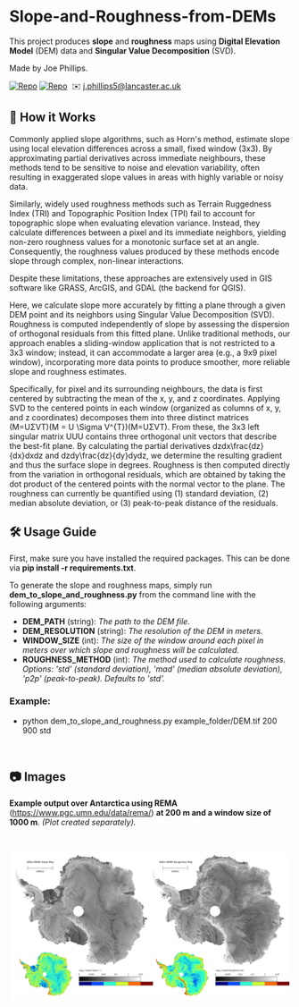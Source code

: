 # Slope-and-Roughness-from-DEMs

This project produces **slope** and **roughness** maps using **Digital Elevation Model** (DEM) data and **Singular Value Decomposition** (SVD).

Made by Joe Phillips.

[![Repo](https://badgen.net/badge/icon/GitHub/green?icon=github&label)](https://github.com/Joe-Phillips) 
[![Repo](https://badgen.net/badge/icon/linkedin/blue?icon=linkedin&label)](https://www.linkedin.com/in/joe-b-phillips/)
&nbsp;✉️ j.phillips5@lancaster.ac.uk

## :toolbox: How it Works

Commonly applied slope algorithms, such as Horn's method, estimate slope using local elevation differences across a small, fixed window (3x3). By approximating partial derivatives across immediate neighbours, these methods tend to be sensitive to noise and elevation variability, often resulting in exaggerated slope values in areas with highly variable or noisy data.

Similarly, widely used roughness methods such as Terrain Ruggedness Index (TRI) and Topographic Position Index (TPI) fail to account for topographic slope when evaluating elevation variance. Instead, they calculate differences between a pixel and its immediate neighbors, yielding non-zero roughness values for a monotonic surface set at an angle. Consequently, the roughness values produced by these methods encode slope through complex, non-linear interactions.

Despite these limitations, these approaches are extensively used in GIS software like GRASS, ArcGIS, and GDAL (the backend for QGIS).

Here, we calculate slope more accurately by fitting a plane through a given DEM point and its neighbors using Singular Value Decomposition (SVD). Roughness is computed independently of slope by assessing the dispersion of orthogonal residuals from this fitted plane. Unlike traditional methods, our approach enables a sliding-window application that is not restricted to a 3x3 window; instead, it can accommodate a larger area (e.g., a 9x9 pixel window), incorporating more data points to produce smoother, more reliable slope and roughness estimates.

Specifically, for pixel and its surrounding neighbours, the data is first centered by subtracting the mean of the x, y, and z coordinates. Applying SVD to the centered points in each window (organized as columns of x, y, and z coordinates) decomposes them into three distinct matrices (M=UΣVT)(M = U \Sigma V^{T})(M=UΣVT). From these, the 3x3 left singular matrix UUU contains three orthogonal unit vectors that describe the best-fit plane. By calculating the partial derivatives dzdx\frac{dz}{dx}dxdz​ and dzdy\frac{dz}{dy}dydz​, we determine the resulting gradient and thus the surface slope in degrees. Roughness is then computed directly from the variation in orthogonal residuals, which are obtained by taking the dot product of the centered points with the normal vector to the plane. The roughness can currently be quantified using (1) standard deviation, (2) median absolute deviation, or (3) peak-to-peak distance of the residuals.

## 🛠️ Usage Guide

First, make sure you have installed the required packages. This can be done via **pip install -r requirements.txt**.

To generate the slope and roughness maps, simply run **dem_to_slope_and_roughness.py** from the command line with the following arguments:

- **DEM_PATH** (string): *The path to the DEM file.*
- **DEM_RESOLUTION** (string): *The resolution of the DEM in meters.*
- **WINDOW_SIZE** (int): *The size of the window around each pixel in meters over which slope and roughness will be calculated.*
- **ROUGHNESS_METHOD** (int): *The method used to calculate roughness. Options: 'std' (standard deviation), 'mad' (median absolute deviation), 'p2p' (peak-to-peak). Defaults to 'std'.*

### Example:

- python dem_to_slope_and_roughness.py example_folder/DEM.tif 200 900 std

<br>

## :camera: Images
**Example output over Antarctica using REMA** (https://www.pgc.umn.edu/data/rema/) **at 200 m and a window size of 1000 m**. *(Plot created separately).*

<br>

![alt text](https://github.com/Joe-Phillips/DEM-to-Slope-and-Roughness/blob/main/REMA_Example_Figure.png?raw=true)
